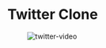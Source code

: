 # Twitter Clone

<figure>
    <img src="https://firebasestorage.googleapis.com/v0/b/resume-be9ab.appspot.com/o/twittervideo.gif?alt=media&token=817b693a-4158-4cf4-94d0-72882223c4fd" alt="twitter-video">
</figure>
